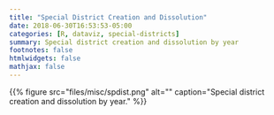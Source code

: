 ```yaml
---
title: "Special District Creation and Dissolution"
date: 2018-06-30T16:53:53-05:00
categories: [R, dataviz, special-districts]
summary: Special district creation and dissolution by year
footnotes: false
htmlwidgets: false
mathjax: false
---
```



{{% figure src="files/misc/spdist.png" alt="" caption="Special district creation and dissolution by year." %}}
